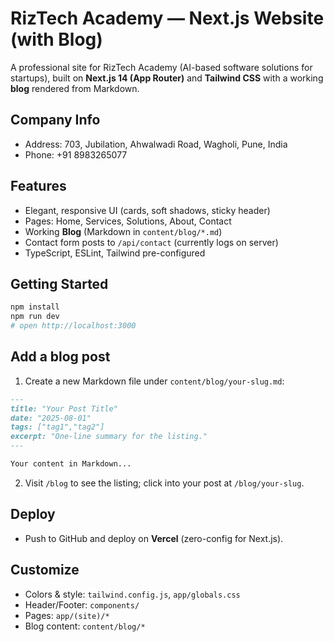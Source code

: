 # RizTech Academy — Next.js Website (with Blog)

A professional site for RizTech Academy (AI-based software solutions for startups), built on **Next.js 14 (App Router)** and **Tailwind CSS** with a working **blog** rendered from Markdown.

## Company Info
- Address: 703, Jubilation, Ahwalwadi Road, Wagholi, Pune, India  
- Phone: +91 8983265077

## Features
- Elegant, responsive UI (cards, soft shadows, sticky header)
- Pages: Home, Services, Solutions, About, Contact
- Working **Blog** (Markdown in `content/blog/*.md`)
- Contact form posts to `/api/contact` (currently logs on server)
- TypeScript, ESLint, Tailwind pre-configured

## Getting Started
```bash
npm install
npm run dev
# open http://localhost:3000
```

## Add a blog post
1. Create a new Markdown file under `content/blog/your-slug.md`:
```md
---
title: "Your Post Title"
date: "2025-08-01"
tags: ["tag1","tag2"]
excerpt: "One-line summary for the listing."
---

Your content in Markdown...
```
2. Visit `/blog` to see the listing; click into your post at `/blog/your-slug`.

## Deploy
- Push to GitHub and deploy on **Vercel** (zero-config for Next.js).

## Customize
- Colors & style: `tailwind.config.js`, `app/globals.css`
- Header/Footer: `components/`
- Pages: `app/(site)/*`
- Blog content: `content/blog/*`
